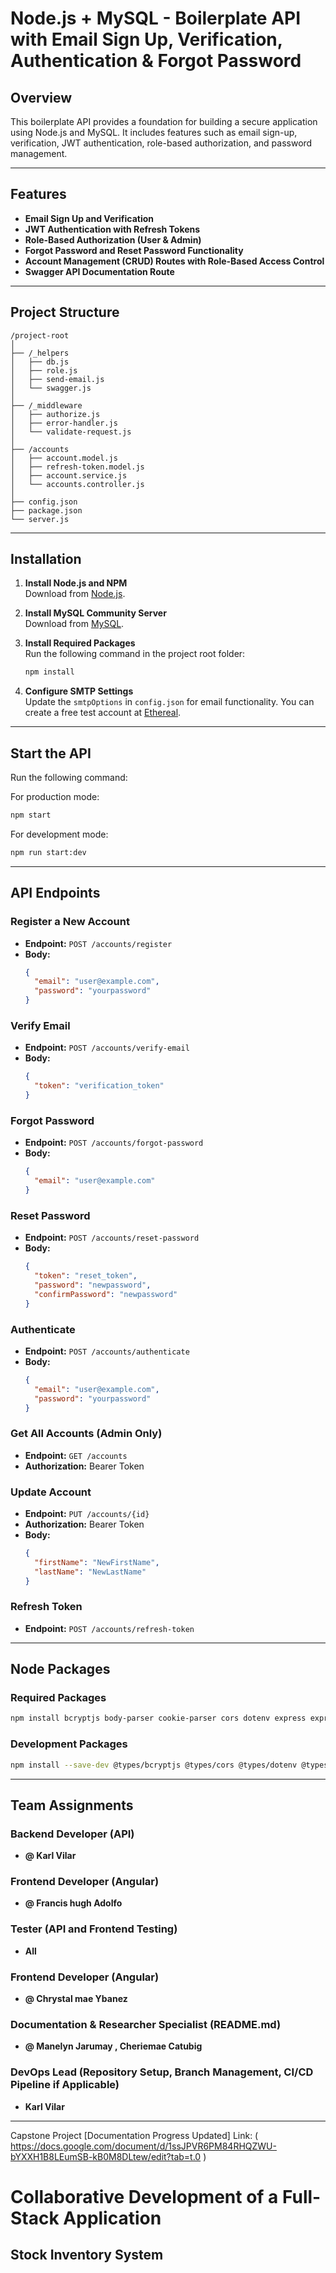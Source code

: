 # Node.js + MySQL - Boilerplate API with Email Sign Up, Verification, Authentication & Forgot Password

## Overview

This boilerplate API provides a foundation for building a secure application using Node.js and MySQL. It includes features such as email sign-up, verification, JWT authentication, role-based authorization, and password management.

---

## Features

- **Email Sign Up and Verification**
- **JWT Authentication with Refresh Tokens**
- **Role-Based Authorization (User & Admin)**
- **Forgot Password and Reset Password Functionality**
- **Account Management (CRUD) Routes with Role-Based Access Control**
- **Swagger API Documentation Route**

---

## Project Structure

```
/project-root
│
├── /_helpers
│   ├── db.js
│   ├── role.js
│   ├── send-email.js
│   └── swagger.js
│
├── /_middleware
│   ├── authorize.js
│   ├── error-handler.js
│   └── validate-request.js
│
├── /accounts
│   ├── account.model.js
│   ├── refresh-token.model.js
│   ├── account.service.js
│   └── accounts.controller.js
│
├── config.json
├── package.json
└── server.js
```

---

## Installation

1. **Install Node.js and NPM**  
   Download from [Node.js](https://nodejs.org/en/download/).

2. **Install MySQL Community Server**  
   Download from [MySQL](https://dev.mysql.com/downloads/mysql/).

3. **Install Required Packages**  
   Run the following command in the project root folder:
   ```bash
   npm install
   ```

4. **Configure SMTP Settings**  
   Update the `smtpOptions` in `config.json` for email functionality. You can create a free test account at [Ethereal](https://ethereal.email/).

---

## Start the API

Run the following command:

For production mode:
```bash
npm start
```

For development mode:
```bash
npm run start:dev
```

---

## API Endpoints

### Register a New Account
- **Endpoint:** `POST /accounts/register`
- **Body:**
  ```json
  {
    "email": "user@example.com",
    "password": "yourpassword"
  }
  ```

### Verify Email
- **Endpoint:** `POST /accounts/verify-email`
- **Body:**
  ```json
  {
    "token": "verification_token"
  }
  ```

### Forgot Password
- **Endpoint:** `POST /accounts/forgot-password`
- **Body:**
  ```json
  {
    "email": "user@example.com"
  }
  ```

### Reset Password
- **Endpoint:** `POST /accounts/reset-password`
- **Body:**
  ```json
  {
    "token": "reset_token",
    "password": "newpassword",
    "confirmPassword": "newpassword"
  }
  ```

### Authenticate
- **Endpoint:** `POST /accounts/authenticate`
- **Body:**
  ```json
  {
    "email": "user@example.com",
    "password": "yourpassword"
  }
  ```

### Get All Accounts (Admin Only)
- **Endpoint:** `GET /accounts`
- **Authorization:** Bearer Token

### Update Account
- **Endpoint:** `PUT /accounts/{id}`
- **Authorization:** Bearer Token
- **Body:**
  ```json
  {
    "firstName": "NewFirstName",
    "lastName": "NewLastName"
  }
  ```

### Refresh Token
- **Endpoint:** `POST /accounts/refresh-token`

---

## Node Packages

### Required Packages
```bash
npm install bcryptjs body-parser cookie-parser cors dotenv express express-jwt helmet http-status-codes joi jsonwebtoken mysql2 nodemailer nodemailer-express-handlebars nodemon rootpath sequelize sqlite3 swagger-ui-express uuid yamljs
```

### Development Packages
```bash
npm install --save-dev @types/bcryptjs @types/cors @types/dotenv @types/express @types/helmet @types/http-status-codes @types/uuid ts-node-dev typescript
```

---

## Team Assignments

### Backend Developer (API)
- **@ Karl Vilar**

### Frontend Developer (Angular)
- **@ Francis hugh Adolfo**

### Tester (API and Frontend Testing)
- **All**
### Frontend Developer (Angular)
- **@ Chrystal mae Ybanez**

### Documentation & Researcher Specialist (README.md)
- **@ Manelyn Jarumay , Cheriemae Catubig**

### DevOps Lead (Repository Setup, Branch Management, CI/CD Pipeline if Applicable)
- **Karl Vilar**

---
Capstone Project [Documentation Progress Updated] Link: ( https://docs.google.com/document/d/1ssJPVR6PM84RHQZWU-bYXXH1B8LEumSB-kB0M8DLtew/edit?tab=t.0 )

# Collaborative Development of a Full-Stack Application
## Stock Inventory System






